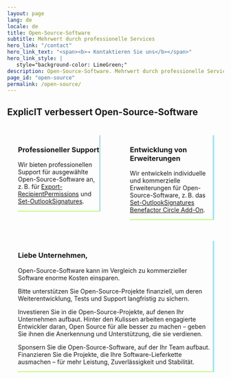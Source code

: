 ```yaml
---
layout: page
lang: de
locale: de
title: Open-Source-Software
subtitle: Mehrwert durch professionelle Services
hero_link: "/contact"
hero_link_text: "<span><b>➔ Kontaktieren Sie uns</b></span>"
hero_link_style: |
   style="background-color: LimeGreen;"
description: Open-Source-Software. Mehrwert durch professionelle Services.
page_id: "open-source"
permalink: /open-source/
---
```

<h2 id="enhance-opensource">ExplicIT verbessert Open-Source-Software</h2>
<div class="columns">
  <div class="column">
    <div class="box" style="margin: 1.5rem; border-radius: 0; border-style: solid; border-width:thin; border-color:transparent deepskyblue lawngreen transparent; background-color: transparent;">
      <div class="content">
        <h3>Professioneller Support</h3>
        <p>Wir bieten professionellen Support für ausgewählte Open-Source-Software an, z. B. für <a href="/open-source/export-recipientpermissions">Export-RecipientPermissions</a> und <a href="/open-source/set-outlooksignatures">Set-OutlookSignatures</a>.</p>
      </div>
    </div>
  </div>
  <div class="column">
    <div class="box" style="margin: 1.5rem; border-radius: 0; border-style: solid; border-width:thin; border-color:transparent deepskyblue lawngreen transparent; background-color: transparent;">
      <div class="content">
        <h3>Entwicklung von Erweiterungen</h3>
        <p>Wir entwickeln individuelle und kommerzielle Erweiterungen für Open-Source-Software, z. B. das <a href="/open-source/set-outlooksignatures">Set-OutlookSignatures Benefactor Circle Add-On</a>.</p>
      </div>
    </div>
  </div>
</div>
<div class="box" style="margin: 1.5rem; border-radius: 0; border-style: solid; border-width:thin; border-color:transparent deepskyblue lawngreen transparent; background-color: transparent;">
  <div class="content">
    <h3>Liebe Unternehmen,</h3>
    <p>Open-Source-Software kann im Vergleich zu kommerzieller Software enorme Kosten einsparen.</p>
    <p>Bitte unterstützen Sie Open-Source-Projekte finanziell, um deren Weiterentwicklung, Tests und Support langfristig zu sichern.</p>
    <p>Investieren Sie in die Open-Source-Projekte, auf denen Ihr Unternehmen aufbaut. Hinter den Kulissen arbeiten engagierte Entwickler daran, Open Source für alle besser zu machen – geben Sie ihnen die Anerkennung und Unterstützung, die sie verdienen.</p>
    <p>Sponsern Sie die Open-Source-Software, auf der Ihr Team aufbaut. Finanzieren Sie die Projekte, die Ihre Software-Lieferkette ausmachen – für mehr Leistung, Zuverlässigkeit und Stabilität.</p>
  </div>
</div>
